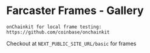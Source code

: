 # Farcaster Frames - Gallery
```
onChainkit for local frame testing:
https://github.com/coinbase/onchainkit
```
Checkout at `NEXT_PUBLIC_SITE_URL/basic` for frames